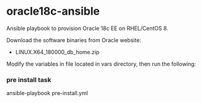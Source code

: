 # oracle18c-ansible
Ansible playbook to provision Oracle 18c EE on RHEL/CentOS 8.

Download the software binaries from Oracle website:
* LINUX.X64_180000_db_home.zip

Modify the variables in file located in vars directory, then run the following:<br/>
### pre install task
ansible-playbook pre-install.yml

